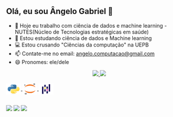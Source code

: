 ## Olá, eu sou Ângelo Gabriel 👋

- 🔭 Hoje eu trabalho com ciência de dados e machine learning - NUTES(Núcleo de Tecnologias estratégicas em saúde)
- 🌱 Estou estudando ciência de dados e Machine learning
- 💻 Estou crusando "Ciências da computação" na UEPB
- 📫 Contate-me no email: angelo.computacao@gmail.com
- 😄 Pronomes: ele/dele

<div align="center">
  <a href="https://github.com/AngrloGab">
  <img height="180em" src="https://github-readme-stats.vercel.app/api?username=AngrloGab&show_icons=true&theme=dracula&include_all_commits=true&count_private=true"/>
  <img height="180em" src="https://github-readme-stats.vercel.app/api/top-langs/?username=AngrloGab&layout=compact&langs_count=7&theme=dracula"/>
</div>
<div style="display: inline_block"><br>
  <img align="center" alt="Ângelo-Python" height="30" width="40" src="https://raw.githubusercontent.com/devicons/devicon/master/icons/python/python-original.svg">
  <img align="center" alt="Ângelo-Python" height="30" width="40" src="https://raw.githubusercontent.com/devicons/devicon/master/icons/jupyter/jupyter-original.svg">
  <img align="center" alt="Ângelo-Python" height="30" width="40" src="https://raw.githubusercontent.com/devicons/devicon/master/icons/pandas/pandas-original.svg">
 
</div>
  
  ##
 
<div> 
  <a href="https://www.instagram.com/angelorx_" target="_blank"><img src="https://img.shields.io/badge/-Instagram-%23E4405F?style=for-the-badge&logo=instagram&logoColor=white" target="_blank"></a>
  <a href = "mailto:angelo.computacao@gmail.com"><img src="https://img.shields.io/badge/-Gmail-%23333?style=for-the-badge&logo=gmail&logoColor=white" target="_blank"></a>
  <a href="https://www.linkedin.com/in/%C3%A2ngelo-gabriel-b02240213/" target="_blank"><img src="https://img.shields.io/badge/-LinkedIn-%230077B5?style=for-the-badge&logo=linkedin&logoColor=white" target="_blank"></a> 
 
</div>

